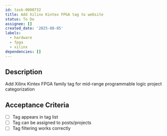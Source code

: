 ```yaml
---
id: task-0000732
title: Add Xilinx Kintex FPGA tag to website
status: To Do
assignee: []
created_date: '2025-08-05'
labels:
  - hardware
  - fpga
  - xilinx
dependencies: []
---
```


## Description

Add Xilinx Kintex FPGA family tag for mid-range programmable logic project categorization

## Acceptance Criteria

- [ ] Tag appears in tag list
- [ ] Tag can be assigned to posts/projects
- [ ] Tag filtering works correctly
